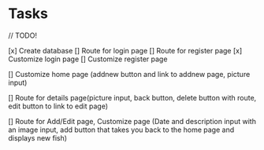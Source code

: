 # Tasks

// TODO!

[x] Create database
[] Route for login page
[] Route for register page
[x] Customize login page
[] Customize register page

[] Customize home page (addnew button and link to addnew page, picture input)

[] Route for details page(picture input, back button, delete button with route, edit button to link to edit page)

[] Route for Add/Edit page, Customize page (Date and description input with an image input, add button that takes you back to the home page and displays new fish)